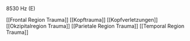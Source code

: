 8530 Hz (E)

[[Frontal Region Trauma]]
[[Kopftrauma]]
[[Kopfverletzungen]]
[[Okzipitalregion Trauma]]
[[Parietale Region Trauma]]
[[Temporal Region Trauma]]
